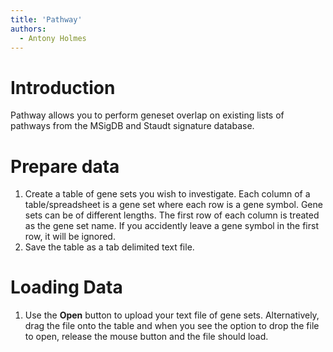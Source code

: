 ```yaml
---
title: 'Pathway'
authors:
  - Antony Holmes
---
```


# Introduction

Pathway allows you to perform geneset overlap on existing lists of pathways from the MSigDB and Staudt signature database.

# Prepare data

1. Create a table of gene sets you wish to investigate. Each column of a table/spreadsheet is a gene set where each row is a gene symbol. Gene sets can be of different lengths. The first row of each column is treated as the gene set name. If you accidently leave a gene symbol in the first row, it will be ignored.
2. Save the table as a tab delimited text file.

# Loading Data

1. Use the <strong>Open</strong> button to upload your text file of gene sets. Alternatively, drag the file onto the table and when you see the option to drop the file to open, release the mouse button and the file should load.

